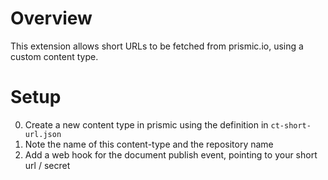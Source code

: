 # Overview
This extension allows short URLs to be fetched from prismic.io, using a custom content type.

# Setup
0. Create a new content type in prismic using the definition in `ct-short-url.json`
0. Note the name of this content-type and the repository name
0. Add a web hook for the document publish event, pointing to your short url / secret